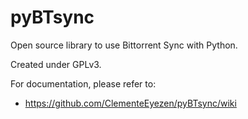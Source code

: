 pyBTsync
========

Open source library to use Bittorrent Sync with Python.

Created under GPLv3.

For documentation, please refer to:
 - https://github.com/ClementeEyezen/pyBTsync/wiki
